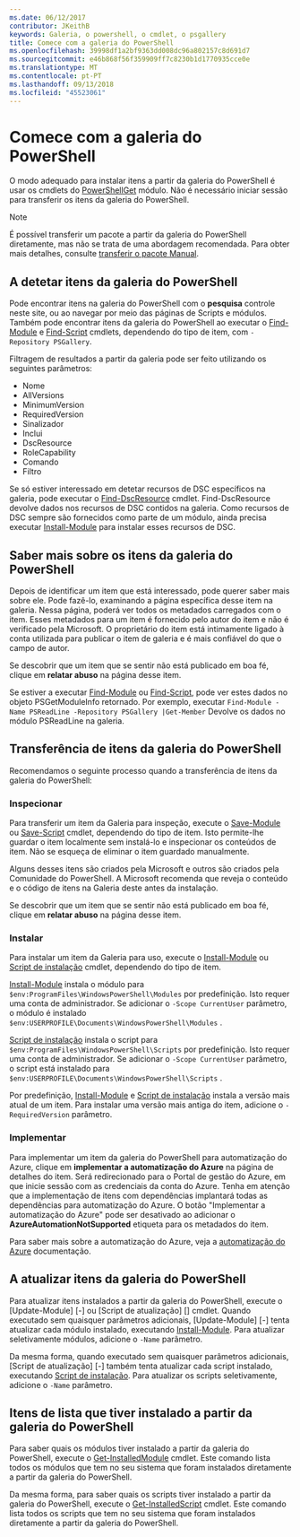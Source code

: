 ```yaml
---
ms.date: 06/12/2017
contributor: JKeithB
keywords: Galeria, o powershell, o cmdlet, o psgallery
title: Comece com a galeria do PowerShell
ms.openlocfilehash: 39998df1a2bf9363dd008dc96a802157c8d691d7
ms.sourcegitcommit: e46b868f56f359909ff7c8230b1d1770935cce0e
ms.translationtype: MT
ms.contentlocale: pt-PT
ms.lasthandoff: 09/13/2018
ms.locfileid: "45523061"
---
```

# <a name="get-started-with-the-powershell-gallery"></a>Comece com a galeria do PowerShell

O modo adequado para instalar itens a partir da galeria do PowerShell é usar os cmdlets do [PowerShellGet](/powershell/module/powershellget) módulo. Não é necessário iniciar sessão para transferir os itens da galeria do PowerShell.

> [!NOTE]
> É possível transferir um pacote a partir da galeria do PowerShell diretamente, mas não se trata de uma abordagem recomendada. Para obter mais detalhes, consulte [transferir o pacote Manual](https://msdn.microsoft.com/en-us/powershell/gallery/psgallery/how-to/working-with-items/manual-download.md).  


## <a name="discovering-items-from-the-powershell-gallery"></a>A detetar itens da galeria do PowerShell

Pode encontrar itens na galeria do PowerShell com o **pesquisa** controle neste site, ou ao navegar por meio das páginas de Scripts e módulos. Também pode encontrar itens da galeria do PowerShell ao executar o [Find-Module][] e [Find-Script][] cmdlets, dependendo do tipo de item, com `-Repository PSGallery`.

Filtragem de resultados a partir da galeria pode ser feito utilizando os seguintes parâmetros:

- Nome
- AllVersions
- MinimumVersion
- RequiredVersion
- Sinalizador
- Inclui
- DscResource
- RoleCapability
- Comando
- Filtro

Se só estiver interessado em detetar recursos de DSC específicos na galeria, pode executar o [Find-DscResource] cmdlet. Find-DscResource devolve dados nos recursos de DSC contidos na galeria.
Como recursos de DSC sempre são fornecidos como parte de um módulo, ainda precisa executar [Install-Module][] para instalar esses recursos de DSC.

## <a name="learning-about-items-in-the-powershell-gallery"></a>Saber mais sobre os itens da galeria do PowerShell

Depois de identificar um item que está interessado, pode querer saber mais sobre ele. Pode fazê-lo, examinando a página específica desse item na galeria. Nessa página, poderá ver todos os metadados carregados com o item. Esses metadados para um item é fornecido pelo autor do item e não é verificado pela Microsoft. O proprietário do item está intimamente ligado à conta utilizada para publicar o item de galeria e é mais confiável do que o campo de autor.

Se descobrir que um item que se sentir não está publicado em boa fé, clique em **relatar abuso** na página desse item.

Se estiver a executar [Find-Module][] ou [Find-Script][], pode ver estes dados no objeto PSGetModuleInfo retornado. Por exemplo, executar `Find-Module -Name PSReadLine -Repository PSGallery |Get-Member`
Devolve os dados no módulo PSReadLine na galeria.

## <a name="downloading-items-from-the-powershell-gallery"></a>Transferência de itens da galeria do PowerShell

Recomendamos o seguinte processo quando a transferência de itens da galeria do PowerShell:

### <a name="inspect"></a>Inspecionar

Para transferir um item da Galeria para inspeção, execute o [Save-Module][] ou [Save-Script][] cmdlet, dependendo do tipo de item. Isto permite-lhe guardar o item localmente sem instalá-lo e inspecionar os conteúdos de item. Não se esqueça de eliminar o item guardado manualmente.

Alguns desses itens são criados pela Microsoft e outros são criados pela Comunidade do PowerShell.
A Microsoft recomenda que reveja o conteúdo e o código de itens na Galeria deste antes da instalação.

Se descobrir que um item que se sentir não está publicado em boa fé, clique em **relatar abuso** na página desse item.

### <a name="install"></a>Instalar

Para instalar um item da Galeria para uso, execute o [Install-Module][] ou [Script de instalação][] cmdlet, dependendo do tipo de item.

[Install-Module][] instala o módulo para `$env:ProgramFiles\WindowsPowerShell\Modules` por predefinição.
Isto requer uma conta de administrador. Se adicionar o `-Scope CurrentUser` parâmetro, o módulo é instalado `$env:USERPROFILE\Documents\WindowsPowerShell\Modules` .

[Script de instalação][] instala o script para `$env:ProgramFiles\WindowsPowerShell\Scripts` por predefinição.
Isto requer uma conta de administrador. Se adicionar o `-Scope CurrentUser` parâmetro, o script está instalado para `$env:USERPROFILE\Documents\WindowsPowerShell\Scripts` .

Por predefinição, [Install-Module][] e [Script de instalação][] instala a versão mais atual de um item.
Para instalar uma versão mais antiga do item, adicione o `-RequiredVersion` parâmetro.

### <a name="deploy"></a>Implementar

Para implementar um item da galeria do PowerShell para automatização do Azure, clique em **implementar a automatização do Azure** na página de detalhes do item. Será redirecionado para o Portal de gestão do Azure, em que inicie sessão com as credenciais da conta do Azure. Tenha em atenção que a implementação de itens com dependências implantará todas as dependências para automatização do Azure. O botão "Implementar a automatização do Azure" pode ser desativado ao adicionar o **AzureAutomationNotSupported** etiqueta para os metadados do item.

Para saber mais sobre a automatização do Azure, veja a [automatização do Azure](/azure/automation) documentação.

## <a name="updating-items-from-the-powershell-gallery"></a>A atualizar itens da galeria do PowerShell

Para atualizar itens instalados a partir da galeria do PowerShell, execute o [Update-Module] [-] ou [Script de atualização] [] cmdlet. Quando executado sem quaisquer parâmetros adicionais, [Update-Module] [-] tenta atualizar cada módulo instalado, executando [Install-Module][]. Para atualizar seletivamente módulos, adicione o `-Name` parâmetro.

Da mesma forma, quando executado sem quaisquer parâmetros adicionais, [Script de atualização] [-] também tenta atualizar cada script instalado, executando [Script de instalação][]. Para atualizar os scripts seletivamente, adicione o `-Name` parâmetro.

## <a name="list-items-that-you-have-installed-from-the-powershell-gallery"></a>Itens de lista que tiver instalado a partir da galeria do PowerShell

Para saber quais os módulos tiver instalado a partir da galeria do PowerShell, execute o [Get-InstalledModule][] cmdlet. Este comando lista todos os módulos que tem no seu sistema que foram instalados diretamente a partir da galeria do PowerShell.

Da mesma forma, para saber quais os scripts tiver instalado a partir da galeria do PowerShell, execute o [Get-InstalledScript][] cmdlet. Este comando lista todos os scripts que tem no seu sistema que foram instalados diretamente a partir da galeria do PowerShell.

[Find-DscResource]: /powershell/module/powershellget/Find-DscResource
[Find-Module]: /powershell/module/powershellget/Find-Module
[Find-Script]: /powershell/module/powershellget/Find-Script
[Get-InstalledModule]: /powershell/module/powershellget/Get-InstalledModule
[Get-InstalledScript]: /powershell/module/powershellget/Get-InstalledScript
[Install-Module]: /powershell/module/powershellget/Install-Module
[Script de instalação]: /powershell/module/powershellget/Install-Script
[Publish-Module]: /powershell/module/powershellget/Publish-Module
[Publish-Script]: /powershell/module/powershellget/Publish-Script
[Register-PSRepository]: /powershell/module/powershellget/Register-Repository
[Save-Module]: /powershell/module/powershellget/Save-Module
[Save-Script]: /powershell/module/powershellget/Save-Script